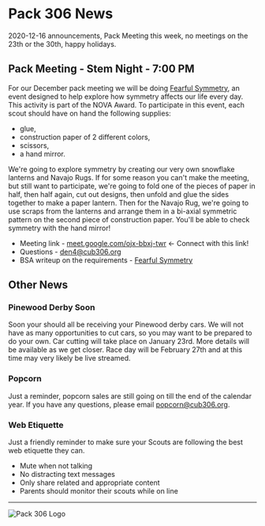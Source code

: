 # Pack 306 News
2020-12-16 announcements, Pack Meeting this week, no meetings on the 23th or the 30th, happy holidays.

## Pack Meeting - Stem Night - 7:00 PM
For our December pack meeting we will be doing [Fearful Symmetry](https://www.scouting.org/stem-nova-awards/awards/cub-scout/fearful-symmetry/), an event designed to help explore how symmetry affects our life every day. This activity is part of the NOVA Award. To participate in this event, each scout should have on hand the following supplies:

* glue,
* construction paper of 2 different colors,
* scissors,
* a hand mirror.

We're going to explore symmetry by creating our very own snowflake lanterns and Navajo Rugs. If for some reason you can't make the meeting, but still want to participate, we're going to fold one of the pieces of paper in half, then half again, cut out designs, then unfold and glue the sides together to make a paper lantern. Then for the Navajo Rug, we're going to use scraps from the lanterns and arrange them in a bi-axial symmetric pattern on the second piece of construction paper. You'll be able to check symmetry with the hand mirror!

* Meeting link - [meet.google.com/ojx-bbxj-twr](https://meet.google.com/ojx-bbxj-twr) <- Connect with this link!
* Questions - [den4@cub306.org](mailto:den4@cub306.org?subject=stem%20night%20question)
* BSA writeup on the requirements - [Fearful Symmetry](https://www.scouting.org/stem-nova-awards/awards/cub-scout/fearful-symmetry/)

## Other News

### Pinewood Derby Soon
Soon your should all be receiving your Pinewood derby cars. We will not have as many opportunities to cut cars, so you may want to be prepared to do your own. Car cutting will take place on January 23rd. More details will be available as we get closer. Race day will be February 27th and at this time may very likely be live streamed.

### Popcorn

Just a reminder, popcorn sales are still going on till the end of the calendar year. If you have any questions, please email [popcorn@cub306.org](mailto:popcorn@cub306.org?subject=questions).

### Web Etiquette

Just a friendly reminder to make sure your Scouts are following the best web etiquette they can.

* Mute when not talking
* No distracting text messages
* Only share related and appropriate content
* Parents should monitor their scouts while on line


----

![Pack 306 Logo](https://cub306.org/images/PackLogo_Small.png?when=2020-12-16&where=email)
